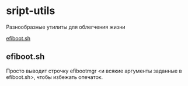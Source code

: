 # sript-utils

Разнообразные утилиты для облегчения жизни

[efiboot.sh ](##efiboot.sh)

## efiboot.sh
 Просто выводит строчку efibootmgr <и всякие аргументы заданные в
 efiboot.sh>, чтобы избежать опечаток.
